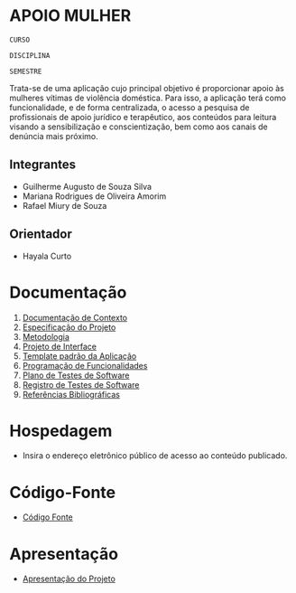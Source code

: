 # APOIO MULHER

`CURSO`

`DISCIPLINA`

`SEMESTRE`

Trata-se de uma aplicação cujo principal objetivo é proporcionar apoio às mulheres vítimas de violência doméstica. Para isso, a aplicação terá como funcionalidade, e de forma centralizada, o acesso a pesquisa de profissionais de apoio jurídico e terapêutico, aos conteúdos para leitura visando a sensibilização e conscientização, bem como aos canais de denúncia mais próximo. 

## Integrantes

* Guilherme Augusto de Souza Silva
* Mariana Rodrigues de Oliveira Amorim
* Rafael Miury de Souza

## Orientador

* Hayala Curto

# Documentação

<ol>
<li><a href="documentos/01-Documentação de Contexto.md"> Documentação de Contexto</a></li>
<li><a href="documentos/02-Especificação do Projeto.md"> Especificação do Projeto</a></li>
<li><a href="documentos/03-Metodologia.md"> Metodologia</a></li>
<li><a href="documentos/04-Projeto de Interface.md"> Projeto de Interface</a></li>
<li><a href="documentos/05-Template padrão da Aplicação.md"> Template padrão da Aplicação</a></li>
<li><a href="documentos/06-Programação de Funcionalidades.md"> Programação de Funcionalidades</a></li>
<li><a href="documentos/07-Plano de Testes de Software.md"> Plano de Testes de Software</a></li>
<li><a href="documentos/08-Registro de Testes de Software.md"> Registro de Testes de Software</a></li>
<li><a href="documentos/09-Referências.md"> Referências Bibliográficas</a></li>
</ol>

# Hospedagem

* Insira o endereço eletrônico público de acesso ao conteúdo publicado. 

# Código-Fonte

* <a href="codigo-fonte/README.md">Código Fonte</a>

# Apresentação

* <a href="apresentacao/README.md">Apresentação do Projeto</a>
